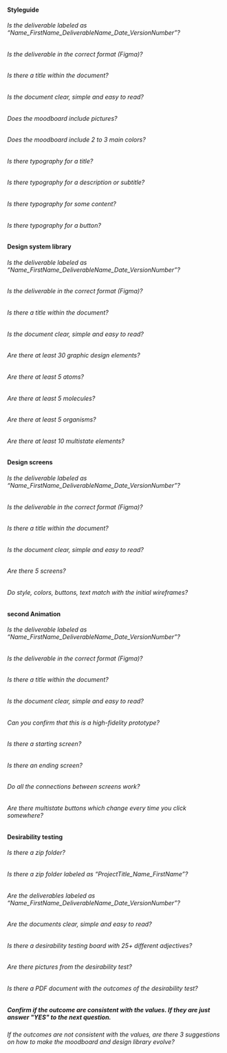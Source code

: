 #### Styleguide

###### Is the deliverable labeled as “Name_FirstName_DeliverableName_Date_VersionNumber”?

###### Is the deliverable in the correct format (Figma)?

###### Is there a title within the document?

###### Is the document clear, simple and easy to read?

###### Does the moodboard include pictures?

###### Does the moodboard include 2 to 3 main colors?

###### Is there typography for a title?

###### Is there typography for a description or subtitle?

###### Is there typography for some content?

###### Is there typography for a button?

#### Design system library

###### Is the deliverable labeled as “Name_FirstName_DeliverableName_Date_VersionNumber”?

###### Is the deliverable in the correct format (Figma)?

###### Is there a title within the document?

###### Is the document clear, simple and easy to read?

###### Are there at least 30 graphic design elements?

###### Are there at least 5 atoms?

###### Are there at least 5 molecules?

###### Are there at least 5 organisms?

###### Are there at least 10 multistate elements?

#### Design screens

###### Is the deliverable labeled as “Name_FirstName_DeliverableName_Date_VersionNumber”?

###### Is the deliverable in the correct format (Figma)?

###### Is there a title within the document?

###### Is the document clear, simple and easy to read?

###### Are there 5 screens?

###### Do style, colors, buttons, text match with the initial wireframes?

#### second Animation

###### Is the deliverable labeled as “Name_FirstName_DeliverableName_Date_VersionNumber”?

###### Is the deliverable in the correct format (Figma)?

###### Is there a title within the document?

###### Is the document clear, simple and easy to read?

###### Can you confirm that this is a high-fidelity prototype?

###### Is there a starting screen?

###### Is there an ending screen?

###### Do all the connections between screens work?

###### Are there multistate buttons which change every time you click somewhere?

#### Desirability testing

###### Is there a zip folder?

###### Is there a zip folder labeled as “ProjectTitle_Name_FirstName”?

###### Are the deliverables labeled as “Name_FirstName_DeliverableName_Date_VersionNumber”?

###### Are the documents clear, simple and easy to read?

###### Is there a desirability testing board with 25+ different adjectives?

###### Are there pictures from the desirability test?

###### Is there a PDF document with the outcomes of the desirability test?

##### Confirm if the outcome are consistent with the values. If they are just answer "YES" to the next question.

###### If the outcomes are not consistent with the values, are there 3 suggestions on how to make the moodboard and design library evolve?

